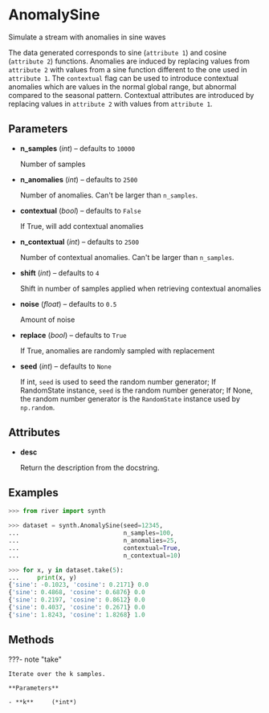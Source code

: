 # AnomalySine

Simulate a stream with anomalies in sine waves

The data generated corresponds to sine (`attribute 1`) and cosine (`attribute 2`) functions. Anomalies are induced by replacing values from `attribute 2` with values from a sine function different to the one used in `attribute 1`. The `contextual` flag can be used to introduce contextual anomalies which are values in the normal global range, but abnormal compared to the seasonal pattern. Contextual attributes are introduced by replacing values in `attribute 2` with values from `attribute 1`.

## Parameters

- **n_samples** (*int*) – defaults to `10000`

    Number of samples

- **n_anomalies** (*int*) – defaults to `2500`

    Number of anomalies. Can't be larger than `n_samples`.

- **contextual** (*bool*) – defaults to `False`

    If True, will add contextual anomalies

- **n_contextual** (*int*) – defaults to `2500`

    Number of contextual anomalies. Can't be larger than `n_samples`.

- **shift** (*int*) – defaults to `4`

    Shift in number of samples applied when retrieving contextual anomalies

- **noise** (*float*) – defaults to `0.5`

    Amount of noise

- **replace** (*bool*) – defaults to `True`

    If True, anomalies are randomly sampled with replacement

- **seed** (*int*) – defaults to `None`

    If int, `seed` is used to seed the random number generator; If RandomState instance, `seed` is the random number generator; If None, the random number generator is the `RandomState` instance used by `np.random`.


## Attributes

- **desc**

    Return the description from the docstring.


## Examples

```python
>>> from river import synth

>>> dataset = synth.AnomalySine(seed=12345,
...                             n_samples=100,
...                             n_anomalies=25,
...                             contextual=True,
...                             n_contextual=10)

>>> for x, y in dataset.take(5):
...     print(x, y)
{'sine': -0.1023, 'cosine': 0.2171} 0.0
{'sine': 0.4868, 'cosine': 0.6876} 0.0
{'sine': 0.2197, 'cosine': 0.8612} 0.0
{'sine': 0.4037, 'cosine': 0.2671} 0.0
{'sine': 1.8243, 'cosine': 1.8268} 1.0
```

## Methods

???- note "take"

    Iterate over the k samples.

    **Parameters**

    - **k**     (*int*)    
    
